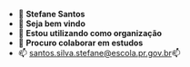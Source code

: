 - 👋 **Stefane Santos**
- 👀 **Seja bem vindo**
- 🌱 **Estou utilizando como organização**
- 💞️ **Procuro colaborar em estudos**
- 📫 santos.silva.stefane@escola.pr.gov.br📫

<!---
stefanetf/stefanetf is a ✨ special ✨ repository because its `README.md` (this file) appears on your GitHub profile.
You can click the Preview link to take a look at your changes.
--->
